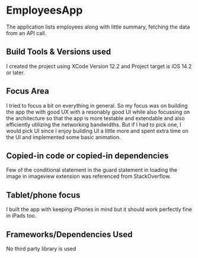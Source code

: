 # EmployeesApp
The application lists employees along with little summary, fetching the data from an API call. 

## Build Tools & Versions used 
I created the project using XCode Version 12.2 and Project target is iOS 14.2 or later.

## Focus Area
I tried to focus a bit on everything in general. So my focus was on building the app the with good UX with a resonably good UI while also focussing on the architecture so that the app is more testable and extendable and also efficiently utilizing the networking bandwidths. But if I had to pick one, I would pick UI since I enjoy building UI a little more and spent extra time on the UI and implemented some basic animation.

## Copied-in code or copied-in dependencies
Few of the conditional statement in the guard statement in loading the image in imageview extension was referenced from StackOverflow.

## Tablet/phone focus
I built the app with keeping iPhones in mind but it should work perfectly fine in iPads too.

## Frameworks/Dependencies Used
No third party library is used


